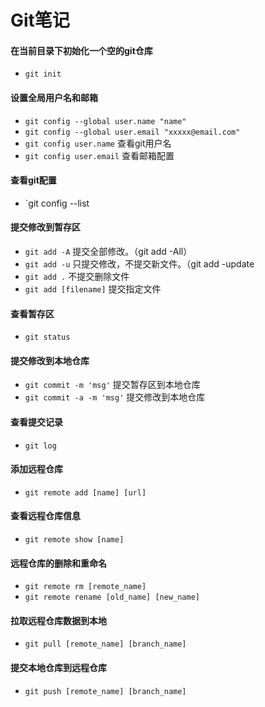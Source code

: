 # Git笔记

#### 在当前目录下初始化一个空的git仓库
* `git init`

#### 设置全局用户名和邮箱
* `git config --global user.name "name"` 
* `git config --global user.email "xxxxx@email.com"`
* `git config user.name` 查看git用户名
* `git config user.email` 查看邮箱配置

#### 查看git配置
* `git config --list

#### 提交修改到暂存区
* `git add -A` 提交全部修改。（git add -All）
* `git add -u` 只提交修改，不提交新文件。（git add -update
* `git add .` 不提交删除文件
* `git add [filename]` 提交指定文件

#### 查看暂存区
* `git status`

#### 提交修改到本地仓库
* `git commit -m 'msg'` 提交暂存区到本地仓库
* `git commit -a -m 'msg'` 提交修改到本地仓库

#### 查看提交记录
* `git log`

#### 添加远程仓库
* `git remote add [name] [url]`

#### 查看远程仓库信息
* `git remote show [name]`

#### 远程仓库的删除和重命名
* `git remote rm [remote_name]`
* `git remote rename [old_name] [new_name]`

#### 拉取远程仓库数据到本地
* `git pull [remote_name] [branch_name]`

#### 提交本地仓库到远程仓库
* `git push [remote_name] [branch_name]`
